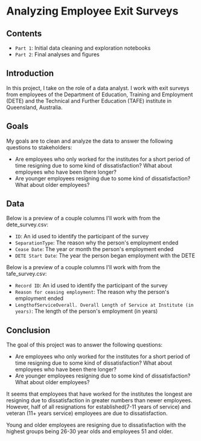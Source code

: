 # Analyzing Employee Exit Surveys

## Contents
* `Part 1`: Initial data cleaning and exploration notebooks
* `Part 2`: Final analyses and figures

## Introduction
In this project, I take on the role of a data analyst. I work with exit surveys from employees of the Department of Education, Training and Employment (DETE) and the Technical and Further Education (TAFE) institute in Queensland, Australia.

## Goals
My goals are to clean and analyze the data to answer the following questions to stakeholders:
* Are employees who only worked for the institutes for a short period of time resigning due to some kind of dissatisfaction? What about employees who have been there longer?
* Are younger employees resigning due to some kind of dissatisfaction? What about older employees?

## Data
Below is a preview of a couple columns I'll work with from the dete_survey.csv:

* `ID`: An id used to identify the participant of the survey
* `SeparationType`: The reason why the person's employment ended
* `Cease Date`: The year or month the person's employment ended
* `DETE Start Date`: The year the person began employment with the DETE

Below is a preview of a couple columns I'll work with from the tafe_survey.csv:

* `Record ID`: An id used to identify the participant of the survey
* `Reason for ceasing employment`: The reason why the person's employment ended
* `LengthofServiceOverall. Overall Length of Service at Institute (in years)`: The length of the person's employment (in years)

## Conclusion
The goal of this project was to answer the following questions:

* Are employees who only worked for the institutes for a short period of time resigning due to some kind of dissatisfaction? What about employees who have been there longer?
* Are younger employees resigning due to some kind of dissatisfaction? What about older employees?

It seems that employees that have worked for the institutes the longest are resigning due to dissatisfaction in greater numbers than newer employees. However, half of all resignations for established(7-11 years of service) and veteran (11+ years service) employees are due to dissatisfaction.

Young and older employees are resigning due to dissatisfaction with the highest groups being 26-30 year olds and employees 51 and older.
